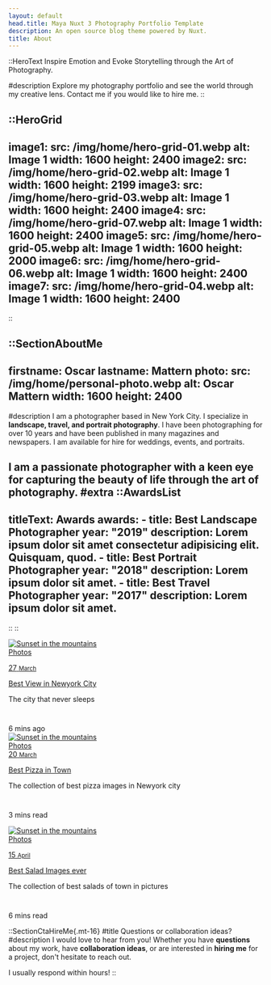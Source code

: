 ```yaml
---
layout: default
head.title: Maya Nuxt 3 Photography Portfolio Template
description: An open source blog theme powered by Nuxt.
title: About
---
```


::HeroText
Inspire Emotion and Evoke Storytelling through the Art of Photography.

#description
Explore my photography portfolio and see the world through my creative lens. Contact me if you would like to hire me.
::

::HeroGrid
---
image1:
  src: /img/home/hero-grid-01.webp
  alt: Image 1
  width: 1600
  height: 2400
image2:
  src: /img/home/hero-grid-02.webp
  alt: Image 1
  width: 1600
  height: 2199
image3:
  src: /img/home/hero-grid-03.webp
  alt: Image 1
  width: 1600
  height: 2400
image4:
  src: /img/home/hero-grid-07.webp
  alt: Image 1
  width: 1600
  height: 2400
image5:
  src: /img/home/hero-grid-05.webp
  alt: Image 1
  width: 1600
  height: 2000
image6:
  src: /img/home/hero-grid-06.webp
  alt: Image 1
  width: 1600
  height: 2400
image7:
  src: /img/home/hero-grid-04.webp
  alt: Image 1
  width: 1600
  height: 2400
---
::

::SectionAboutMe
---
firstname: Oscar 
lastname: Mattern
photo:
  src: /img/home/personal-photo.webp
  alt: Oscar Mattern
  width: 1600
  height: 2400
---
#description
I am a photographer based in New York City. I specialize in __landscape, travel, and portrait photography__. I have been photographing for over 10 years and have been published in many magazines and newspapers. I am available for hire for weddings, events, and portraits. 

I am a passionate photographer with a keen eye for capturing the beauty of life through the art of photography.
#extra
  ::AwardsList
  ---
  titleText: Awards
  awards:
    - title: Best Landscape Photographer
      year: "2019"
      description: Lorem ipsum dolor sit amet consectetur adipisicing elit. Quisquam, quod.
    - title: Best Portrait Photographer
      year: "2018"
      description: Lorem ipsum dolor sit amet.
    - title: Best Travel Photographer
      year: "2017"
      description: Lorem ipsum dolor sit amet.
  ---
  ::
::

<!-- source: https://github.com/mfg888/Responsive-Tailwind-CSS-Grid/blob/main/index.html -->

<div class="max-w-screen-xl mx-auto p-5 sm:p-10 md:p-16">
    <div class="grid grid-cols-1 md:grid-cols-3 sm:grid-cols-2 gap-10">
        <div class="rounded overflow-hidden shadow-lg">

<a href="#"></a>
            <div class="relative">
                <a href="#">
                    <img class="w-full"
                        src="https://images.pexels.com/photos/196667/pexels-photo-196667.jpeg?auto=compress&amp;cs=tinysrgb&amp;dpr=1&amp;w=500"
                        alt="Sunset in the mountains">
                    <div
                        class="hover:bg-transparent transition duration-300 absolute bottom-0 top-0 right-0 left-0 bg-gray-900 opacity-25">
                    </div>
                </a>
                <a href="#!">
                    <div
                        class="absolute bottom-0 left-0 bg-indigo-600 px-4 py-2 text-white text-sm hover:bg-white hover:text-indigo-600 transition duration-500 ease-in-out">
                        Photos
                    </div>
                </a>

<a href="!#">
                    <div
                        class="text-sm absolute top-0 right-0 bg-indigo-600 px-4 text-white rounded-full h-16 w-16 flex flex-col items-center justify-center mt-3 mr-3 hover:bg-white hover:text-indigo-600 transition duration-500 ease-in-out">
                        <span class="font-bold">27</span>
                        <small>March</small>
                    </div>
                </a>
            </div>
            <div class="px-6 py-4">

<a href="#"
                    class="font-semibold text-lg inline-block hover:text-indigo-600 transition duration-500 ease-in-out">Best
                    View in Newyork City</a>
                <p class="text-gray-500 text-sm">
                    The city that never sleeps
                </p>
            </div>
            <div class="px-6 py-4 flex flex-row items-center">
                <span href="#" class="py-1 text-sm font-regular text-gray-900 mr-1 flex flex-row items-center">
                    <svg height="13px" width="13px" version="1.1" id="Layer_1" xmlns="http://www.w3.org/2000/svg"
                        xmlns:xlink="http://www.w3.org/1999/xlink" x="0px" y="0px" viewBox="0 0 512 512"
                        style="enable-background:new 0 0 512 512;" xml:space="preserve">
                        
<g>
                            <g>
                                <path d="M256,0C114.837,0,0,114.837,0,256s114.837,256,256,256s256-114.837,256-256S397.163,0,256,0z M277.333,256
			c0,11.797-9.536,21.333-21.333,21.333h-85.333c-11.797,0-21.333-9.536-21.333-21.333s9.536-21.333,21.333-21.333h64v-128
			c0-11.797,9.536-21.333,21.333-21.333s21.333,9.536,21.333,21.333V256z"></path>
                            </g>
                        </g>
                    </svg>
                    <span class="ml-1">6 mins ago</span></span>
            </div>
        </div>
        <div class="rounded overflow-hidden shadow-lg">
            <a href="#"></a>
            <div class="relative">
                <a href="#">
                    <img class="w-full"
                        src="https://images.pexels.com/photos/1653877/pexels-photo-1653877.jpeg?auto=compress&amp;cs=tinysrgb&amp;dpr=1&amp;w=500"
                        alt="Sunset in the mountains">
                    <div
                        class="hover:bg-transparent transition duration-300 absolute bottom-0 top-0 right-0 left-0 bg-gray-900 opacity-25">
                    </div>
                </a>
                <a href="#!">
                    <div
                        class="absolute bottom-0 left-0 bg-indigo-600 px-4 py-2 text-white text-sm hover:bg-white hover:text-indigo-600 transition duration-500 ease-in-out">
                        Photos
                    </div>
                </a>

<a href="!#">
                    <div
                        class="text-sm absolute top-0 right-0 bg-indigo-600 px-4 text-white rounded-full h-16 w-16 flex flex-col items-center justify-center mt-3 mr-3 hover:bg-white hover:text-indigo-600 transition duration-500 ease-in-out">
                        <span class="font-bold">20</span>
                        <small>March</small>
                    </div>
                </a>
            </div>
            <div class="px-6 py-4">

<a href="#"
                    class="font-semibold text-lg inline-block hover:text-indigo-600 transition duration-500 ease-in-out">Best
                    Pizza in Town</a>
                <p class="text-gray-500 text-sm">
                    The collection of best pizza images in Newyork city
                </p>
            </div>
            <div class="px-6 py-4 flex flex-row items-center">
                <span href="#"
                    class="py-1 text-sm font-regular text-gray-900 mr-1 flex flex-row justify-between items-center">
                    <svg height="13px" width="13px" version="1.1" id="Layer_1" xmlns="http://www.w3.org/2000/svg"
                        xmlns:xlink="http://www.w3.org/1999/xlink" x="0px" y="0px" viewBox="0 0 512 512"
                        style="enable-background:new 0 0 512 512;" xml:space="preserve">
                    
<g>
                            <g>
                                <path
                                    d="M256,0C114.837,0,0,114.837,0,256s114.837,256,256,256s256-114.837,256-256S397.163,0,256,0z M277.333,256 c0,11.797-9.536,21.333-21.333,21.333h-85.333c-11.797,0-21.333-9.536-21.333-21.333s9.536-21.333,21.333-21.333h64v-128 c0-11.797,9.536-21.333,21.333-21.333s21.333,9.536,21.333,21.333V256z">
                                </path>
                            </g>
                        </g>
                    </svg>
                    <span class="ml-1">3 mins read</span></span>
            </div>
        </div>
        <div class="rounded overflow-hidden shadow-lg">

<a href="#"></a>
            <div class="relative">
                <a href="#">
                    <img class="w-full"
                        src="https://images.pexels.com/photos/257816/pexels-photo-257816.jpeg?auto=compress&amp;cs=tinysrgb&amp;dpr=1&amp;w=500"
                        alt="Sunset in the mountains">
                    <div
                        class="hover:bg-transparent transition duration-300 absolute bottom-0 top-0 right-0 left-0 bg-gray-900 opacity-25">
                    </div>
                </a>
                <a href="#!">
                    <div
                        class="absolute bottom-0 left-0 bg-indigo-600 px-4 py-2 text-white text-sm hover:bg-white hover:text-indigo-600 transition duration-500 ease-in-out">
                        Photos
                    </div>
                </a>

<a href="!#">
                    <div
                        class="text-sm absolute top-0 right-0 bg-indigo-600 px-4 text-white rounded-full h-16 w-16 flex flex-col items-center justify-center mt-3 mr-3 hover:bg-white hover:text-indigo-600 transition duration-500 ease-in-out">
                        <span class="font-bold">15</span>
                        <small>April</small>
                    </div>
                </a>
            </div>
            <div class="px-6 py-4">

<a href="#"
                    class="font-semibold text-lg inline-block hover:text-indigo-600 transition duration-500 ease-in-out">Best
                    Salad Images ever</a>
                <p class="text-gray-500 text-sm">
                    The collection of best salads of town in pictures
                </p>
            </div>
            <div class="px-6 py-4 flex flex-row items-center">
                <span href="#"
                    class="py-1 text-sm font-regular text-gray-900 mr-1 flex flex-row justify-between items-center">
                    <svg height="13px" width="13px" version="1.1" id="Layer_1" xmlns="http://www.w3.org/2000/svg"
                        xmlns:xlink="http://www.w3.org/1999/xlink" x="0px" y="0px" viewBox="0 0 512 512"
                        style="enable-background:new 0 0 512 512;" xml:space="preserve">
                        
<g>
                            <g>
                                <path
                                    d="M256,0C114.837,0,0,114.837,0,256s114.837,256,256,256s256-114.837,256-256S397.163,0,256,0z M277.333,256 c0,11.797-9.536,21.333-21.333,21.333h-85.333c-11.797,0-21.333-9.536-21.333-21.333s9.536-21.333,21.333-21.333h64v-128 c0-11.797,9.536-21.333,21.333-21.333s21.333,9.536,21.333,21.333V256z">
                                </path>
                            </g>
                        </g>
                    </svg>
                    <span class="ml-1">6 mins read</span></span>
            </div>
        </div>
    </div>
</div>

::SectionCtaHireMe{.mt-16}
#title
Questions or collaboration ideas?
#description
I would love to hear from you! Whether you have __questions__ about my work, have __collaboration ideas__, or are interested in __hiring me__ for a project, don't hesitate to reach out.

I usually respond within hours!
::